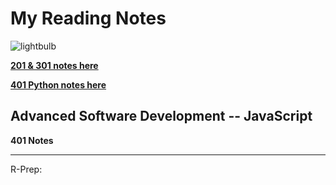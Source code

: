 # My Reading Notes
  
  ![lightbulb](https://user-images.githubusercontent.com/61428656/75473987-fe78c100-594a-11ea-99e6-8322e6af80aa.jpg)


[**201 & 301 notes here**](./ToC-301&201.md)

[**401 Python notes here**](./Toc-401-Python.md)

## Advanced Software Development -- JavaScript ##
**401 Notes**

______________


R-Prep:
